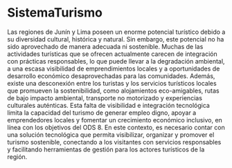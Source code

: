 # SistemaTurismo

Las regiones de Junín y Lima poseen un enorme potencial turístico debido a su diversidad cultural, histórica y natural. Sin embargo, este potencial no ha sido aprovechado de manera adecuada ni sostenible. Muchas de las actividades turísticas que se ofrecen actualmente carecen de integración con prácticas responsables, lo que puede llevar a la degradación ambiental, a una escasa visibilidad de emprendimientos locales y a oportunidades de desarrollo económico desaprovechadas para las comunidades.
Además, existe una desconexión entre los turistas y los servicios turísticos locales que promueven la sostenibilidad, como alojamientos eco-amigables, rutas de bajo impacto ambiental, transporte no motorizado y experiencias culturales auténticas. Esta falta de visibilidad e integración tecnológica limita la capacidad del turismo de generar empleo digno, apoyar a emprendedores locales y fomentar un crecimiento económico inclusivo, en línea con los objetivos del ODS 8.
En este contexto, es necesario contar con una solución tecnológica que permita visibilizar, organizar y promover el turismo sostenible, conectando a los visitantes con servicios responsables y facilitando herramientas de gestión para los actores turísticos de la región.
